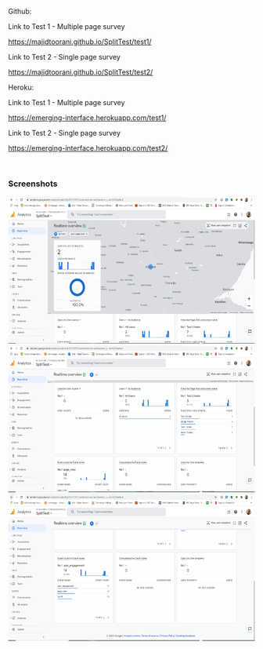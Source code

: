 Github:

Link to Test 1 - Multiple page survey

https://majidtoorani.github.io/SplitTest/test1/

Link to Test 2 - Single page survey

https://majidtoorani.github.io/SplitTest/test2/

Heroku:

Link to Test 1 - Multiple page survey

https://emerging-interface.herokuapp.com/test1/

Link to Test 2 - Single page survey

https://emerging-interface.herokuapp.com/test2/

<br/>
<h3>Screenshots</h3>
<img src="Screenshot1.PNG" height="300px"/>
<br/>
<img src="Screenshot2.PNG" height="300px"/>
<br/>
<img src="Screenshot3.PNG" height="300px"/>
<br/>

